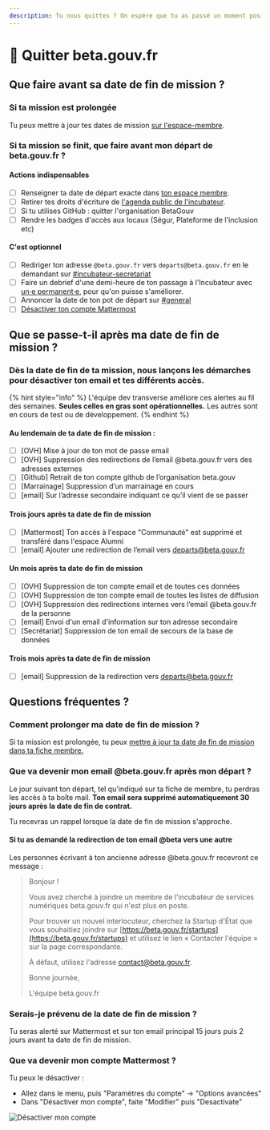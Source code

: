 ```yaml
---
description: Tu nous quittes ? On espère que tu as passé un moment positif avec nous !
---
```


# 🚪 Quitter beta.gouv.fr

## Que faire avant sa date de fin de mission ?

### Si ta mission est prolongée

Tu peux mettre à jour tes dates de mission [sur l'espace-membre](../les-outils-de-la-communaute/espace-membre.md).

### Si ta mission se finit, que faire avant mon départ de beta.gouv.fr ?

#### Actions indispensables

* [ ] Renseigner ta date de départ exacte dans [ton espace membre](../les-outils-de-la-communaute/espace-membre.md).
* [ ] Retirer tes droits d'écriture de [l'agenda public de l'incubateur](https://calendar.google.com/calendar/embed?src=0ieonqap1r5jeal5ugeuhoovlg%40group.calendar.google.com\&ctz=Europe/Paris).
* [ ] Si tu utilises GitHub : quitter l'organisation BetaGouv
* [ ] Rendre les badges d'accès aux locaux (Ségur, Plateforme de l'inclusion etc)

#### C'est optionnel

* [ ] Rediriger ton adresse `@beta.gouv.fr` vers `departs@beta.gouv.fr` en le demandant sur [#incubateur-secretariat](https://mattermost.incubateur.net/betagouv/channels/incubateur-secretariat)
* [ ] Faire un debrief d'une demi-heure de ton passage à l'Incubateur avec [un·e permanent·e](../decouvrir-les-guides-des-autres-incubateurs/incubateur-de-la-dinum/lequipe-danimation-beta.gouv.fr.md), pour qu'on puisse s'améliorer.
* [ ] Annoncer la date de ton pot de départ sur [#general](https://mattermost.incubateur.net/betagouv/channels/town-square)
* [ ] [Désactiver ton compte Mattermost](je-quitte-beta.gouv.fr.md#que-va-devenir-ton-compte-mattermost)

## Que se passe-t-il après ma date de fin de mission ?

### Dès la date de fin de ta mission, nous lançons les démarches pour désactiver ton email et tes différents accès.

{% hint style="info" %}
L'équipe dev transverse améliore ces alertes au fil des semaines. **Seules celles en gras sont opérationnelles.** Les autres sont en cours de test ou de développement.
{% endhint %}

#### Au lendemain de ta date de fin de mission :

* [ ] \[OVH] Mise à jour de ton mot de passe email
* [ ] \[OVH] Suppression des redirections de l’email @beta.gouv.fr vers des adresses externes
* [ ] \[Github] Retrait de ton compte github de l’organisation beta.gouv
* [ ] \[Marrainage] Suppression d’un marrainage en cours
* [ ] \[email] Sur l’adresse secondaire indiquant ce qu’il vient de se passer

#### Trois jours après ta date de fin de mission <a href="#date-de-fin-j3-job-tous-les-jours" id="date-de-fin-j3-job-tous-les-jours"></a>

* [ ] \[Mattermost] Ton accès à l'espace "Communauté" est supprimé et transféré dans l'espace Alumni
* [ ] \[email] Ajouter une redirection de l’email vers [departs@beta.gouv.fr](mailto:departs@beta.gouv.fr)

#### Un mois après ta date de fin de mission <a href="#date-de-fin-j30-job-tous-les-jours" id="date-de-fin-j30-job-tous-les-jours"></a>

* [ ] \[OVH] Suppression de ton compte email et de toutes ces données
* [ ] \[OVH] Suppression de ton compte email de toutes les listes de diffusion
* [ ] \[OVH] Suppression des redirections internes vers l’email @beta.gouv.fr de la personne
* [ ] \[email] Envoi d'un email d'information sur ton adresse secondaire
* [ ] \[Secrétariat] Suppression de ton email de secours de la base de données

#### Trois mois après ta date de fin de mission <a href="#date-de-fin-j90-job-tous-les-jours" id="date-de-fin-j90-job-tous-les-jours"></a>

* [ ] \[email] Suppression de la redirection vers [departs@beta.gouv.fr](mailto:departs@beta.gouv.fr)

## Questions fréquentes ?

### Comment prolonger ma date de fin de mission ?

Si ta mission est prolongée, tu peux [mettre à jour ta date de fin de mission dans ta fiche membre.](../les-outils-de-la-communaute/espace-membre/faq-espace-membre.md#je-veux-mettre-a-jour-mes-dates-de-mission)

### Que va devenir mon email @beta.gouv.fr après mon départ ?

Le jour suivant ton départ, tel qu'indiqué sur ta fiche de membre, tu perdras les accès à ta boîte mail. **Ton email sera supprimé automatiquement 30 jours après la date de fin de contrat.**

Tu recevras un rappel lorsque la date de fin de mission s'approche.

#### Si tu as demandé la redirection de ton email @beta vers une autre

Les personnes écrivant à ton ancienne adresse @beta.gouv.fr recevront ce message :

> Bonjour !
>
> Vous avez cherché à joindre un membre de l'incubateur de services numériques beta.gouv.fr qui n'est plus en poste.
>
> Pour trouver un nouvel interlocuteur, cherchez la Startup d'État que vous souhaitiez joindre sur [https://beta.gouv.fr/startups](https://beta.gouv.fr/startups) et utilisez le lien « Contacter l'équipe » sur la page correspondante.
>
> À défaut, utilisez l'adresse contact@beta.gouv.fr.
>
> Bonne journée,
>
> L'équipe beta.gouv.fr

### Serais-je prévenu de la date de fin de mission ?

Tu seras alerté sur Mattermost et sur ton email principal 15 jours puis 2 jours avant ta date de fin de mission.

### Que va devenir mon compte Mattermost ?

Tu peux le désactiver :

* Allez dans le menu, puis "Paramètres du compte" -> "Options avancées"
* Dans "Désactiver mon compte", faite "Modifier" puis "Desactivate"

![Désactiver mon compte](<../.gitbook/assets/image (14) (2) (1) (1).png>)
